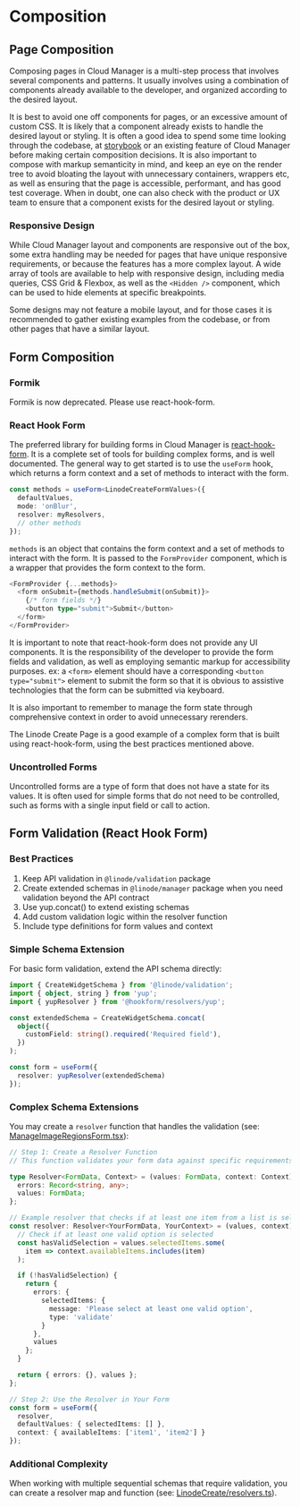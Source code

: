# Composition

## Page Composition
Composing pages in Cloud Manager is a multi-step process that involves several components and patterns. It usually involves using a combination of components already available to the developer, and organized according to the desired layout.

It is best to avoid one off components for pages, or an excessive amount of custom CSS. It is likely that a component already exists to handle the desired layout or styling. It is often a good idea to spend some time looking through the codebase, at [storybook](https://design.linode.com/) or an existing feature of Cloud Manager before making certain composition decisions. It is also important to compose with markup semanticity in mind, and keep an eye on the render tree to avoid bloating the layout with unnecessary containers, wrappers etc, as well as ensuring that the page is accessible, performant, and has good test coverage. When in doubt, one can also check with the product or UX team to ensure that a component exists for the desired layout or styling.

### Responsive Design

While Cloud Manager layout and components are responsive out of the box, some extra handling may be needed for pages that have unique responsive requirements, or because the features has a more complex layout.
A wide array of tools are available to help with responsive design, including media queries, CSS Grid & Flexbox, as well as the `<Hidden />` component, which can be used to hide elements at specific breakpoints.

Some designs may not feature a mobile layout, and for those cases it is recommended to gather existing examples from the codebase, or from other pages that have a similar layout.

## Form Composition

### Formik
Formik is now deprecated. Please use react-hook-form.

### React Hook Form
The preferred library for building forms in Cloud Manager is [react-hook-form](https://react-hook-form.com/). It is a complete set of tools for building complex forms, and is well documented.
The general way to get started is to use the `useForm` hook, which returns a form context and a set of methods to interact with the form.

```Typescript
const methods = useForm<LinodeCreateFormValues>({
  defaultValues,
  mode: 'onBlur',
  resolver: myResolvers,
  // other methods
});
```

`methods` is an object that contains the form context and a set of methods to interact with the form.
It is passed to the `FormProvider` component, which is a wrapper that provides the form context to the form.

```Typescript
<FormProvider {...methods}>
  <form onSubmit={methods.handleSubmit(onSubmit)}>
    {/* form fields */}
    <button type="submit">Submit</button>
  </form>
</FormProvider>
```

It is important to note that react-hook-form does not provide any UI components. It is the responsibility of the developer to provide the form fields and validation, as well as employing semantic markup for accessibility purposes.
ex: a `<form>` element should have a corresponding `<button type="submit">` element to submit the form so that it is obvious to assistive technologies that the form can be submitted via keyboard.

It is also important to remember to manage the form state through comprehensive context in order to avoid unnecessary rerenders.

The Linode Create Page is a good example of a complex form that is built using react-hook-form, using the best practices mentioned above.

### Uncontrolled Forms
Uncontrolled forms are a type of form that does not have a state for its values. It is often used for simple forms that do not need to be controlled, such as forms with a single input field or call to action.

## Form Validation (React Hook Form)
### Best Practices
1. Keep API validation in `@linode/validation` package
2. Create extended schemas in `@linode/manager` package when you need validation beyond the API contract
3. Use yup.concat() to extend existing schemas
4. Add custom validation logic within the resolver function
5. Include type definitions for form values and context

### Simple Schema Extension
For basic form validation, extend the API schema directly:

```typescript
import { CreateWidgetSchema } from '@linode/validation';
import { object, string } from 'yup';
import { yupResolver } from '@hookform/resolvers/yup';

const extendedSchema = CreateWidgetSchema.concat(
  object({
    customField: string().required('Required field'),
  })
);

const form = useForm({
  resolver: yupResolver(extendedSchema)
});
```

### Complex Schema Extensions
You may create a `resolver` function that handles the validation (see: [ManageImageRegionsForm.tsx](https://github.com/linode/manager/blob/develop/packages/manager/src/features/Images/ImagesLanding/ImageRegions/ManageImageRegionsForm.tsx#L189-L213)):

```typescript
// Step 1: Create a Resolver Function
// This function validates your form data against specific requirements

type Resolver<FormData, Context> = (values: FormData, context: Context) => {
  errors: Record<string, any>;
  values: FormData;
};

// Example resolver that checks if at least one item from a list is selected
const resolver: Resolver<YourFormData, YourContext> = (values, context) => {
  // Check if at least one valid option is selected
  const hasValidSelection = values.selectedItems.some(
    item => context.availableItems.includes(item)
  );

  if (!hasValidSelection) {
    return {
      errors: {
        selectedItems: {
          message: 'Please select at least one valid option',
          type: 'validate'
        }
      },
      values
    };
  }

  return { errors: {}, values };
};

// Step 2: Use the Resolver in Your Form
const form = useForm({
  resolver,
  defaultValues: { selectedItems: [] },
  context: { availableItems: ['item1', 'item2'] }
});
```

### Additional Complexity
When working with multiple sequential schemas that require validation, you can create a resolver map and function (see: [LinodeCreate/resolvers.ts](https://github.com/linode/manager/blob/develop/packages/manager/src/features/Linodes/LinodeCreate/resolvers.ts])).